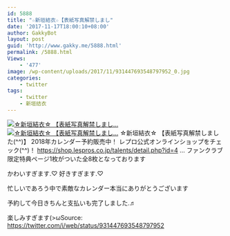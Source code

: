 ```yaml
---
id: 5888
title: "☆新垣結衣☆【表紙写真解禁しまし"
date: '2017-11-17T18:00:10+08:00'
author: GakkyBot
layout: post
guid: 'http://www.gakky.me/5888.html'
permalink: /5888.html
Views:
    - '477'
image: /wp-content/uploads/2017/11/931447693548797952_0.jpg
categories:
    - twitter
tags:
    - twitter
    - 新垣结衣
---
```


[![☆新垣結衣☆
【表紙写真解禁しまし...](http://www.yui-aragaki.org/wp-content/uploads/2017/11/931447693548797952_0.jpg)](http://www.yui-aragaki.org/wp-content/uploads/2017/11/931447693548797952_0.jpg)
[![☆新垣結衣☆
【表紙写真解禁しまし...](http://www.yui-aragaki.org/wp-content/uploads/2017/11/931447693548797952_1.jpg)](http://www.yui-aragaki.org/wp-content/uploads/2017/11/931447693548797952_1.jpg)
☆新垣結衣☆
【表紙写真解禁しました(^^)】
2018年カレンダー予約販売中！
レプロ公式オンラインショップをチェック(^^)！
https://shop.lespros.co.jp/talents/detail.php?id=4 …
ファンクラブ限定特典ページ1枚がついた全8枚となっております

かわいすぎます.♡
好きすぎます.♡

忙しいであろう中で素敵なカレンダー本当にありがとうございます

予約して今日きちんと支払いも完了しました.♬

楽しみすぎます(&gt;ωSource: <https://twitter.com/i/web/status/931447693548797952>
